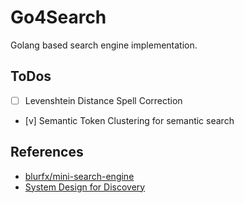 # Go4Search

Golang based search engine implementation.

## ToDos

* [ ] Levenshtein Distance Spell Correction
* [v] Semantic Token Clustering for semantic search

## References

- [blurfx/mini-search-engine](https://github.com/blurfx/mini-search-engine)
- [System Design for Discovery](https://eugeneyan.com/writing/system-design-for-discovery/)
